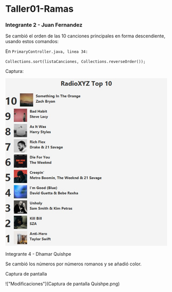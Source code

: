 # Taller01-Ramas

### Integrante 2 - Juan Fernandez

Se cambió el orden de las 10 canciones principales en forma descendiente, usando estos comandos:

En `PrimaryController.java, linea 34:`

`Collections.sort(listaCanciones, Collections.reverseOrder());`

Captura:

![Pantalla con modificaciones hechas](blob/Estudiante2.jpg)


Integrante 4 - Dhamar Quishpe 

Se cambió los números por números romanos y se añadió color. 

Captura de pantalla 
 
!["Modificaciones"](Captura de pantalla Quishpe.png)



